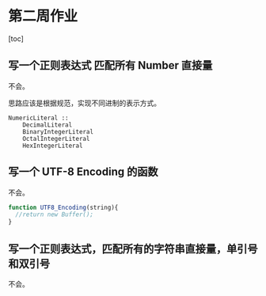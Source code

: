 # 第二周作业

[toc]

## 写一个正则表达式 匹配所有 Number 直接量

不会。

思路应该是根据规范，实现不同进制的表示方式。

```
NumericLiteral ::
	DecimalLiteral 
	BinaryIntegerLiteral 
	OctalIntegerLiteral 
	HexIntegerLiteral
```

## 写一个 UTF-8 Encoding 的函数

不会。

```js
function UTF8_Encoding(string){
  //return new Buffer();
}
```

## 写一个正则表达式，匹配所有的字符串直接量，单引号和双引号

不会。

